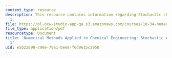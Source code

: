 ```yaml
---
content_type: resource
description: This resource contains information regarding Stochastic chemical kinetics
  1.
file: https://ol-ocw-studio-app-qa.s3.amazonaws.com/courses/10-34-numerical-methods-applied-to-chemical-engineering-fall-2015/e5b22898c90e79a1bee8f6d9615c2950_MIT10_34F15_Lec34.pdf
file_type: application/pdf
resourcetype: Document
title: 'Numerical Methods Applied to Chemical Engineering: Stochastic Chemical Kinetics
  1'
uid: e5b22898-c90e-79a1-bee8-f6d9615c2950
---
```

